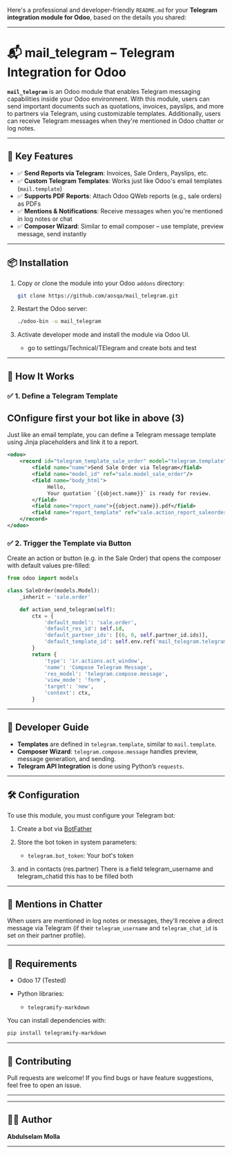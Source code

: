 Here's a professional and developer-friendly `README.md` for your **Telegram integration module for Odoo**, based on the details you shared:

---

# 📬 mail\_telegram – Telegram Integration for Odoo

**`mail_telegram`** is an Odoo module that enables Telegram messaging capabilities inside your Odoo environment. With this module, users can send important documents such as quotations, invoices, payslips, and more to partners via Telegram, using customizable templates. Additionally, users can receive Telegram messages when they're mentioned in Odoo chatter or log notes.

---

## 🚀 Key Features

* ✅ **Send Reports via Telegram**: Invoices, Sale Orders, Payslips, etc.
* ✅ **Custom Telegram Templates**: Works just like Odoo's email templates (`mail.template`)
* ✅ **Supports PDF Reports**: Attach Odoo QWeb reports (e.g., sale orders) as PDFs
* ✅ **Mentions & Notifications**: Receive messages when you're mentioned in log notes or chat
* ✅ **Composer Wizard**: Similar to email composer – use template, preview message, send instantly

---

## 📦 Installation

1. Copy or clone the module into your Odoo `addons` directory:

   ```bash
   git clone https://github.com/aosqa/mail_telegram.git
   ```

2. Restart the Odoo server:

   ```bash
   ./odoo-bin -u mail_telegram
   ```

3. Activate developer mode and install the module via Odoo UI.
     - go to settings/Technical/TElegram   and create bots and test

---

## 🧠 How It Works

### ✅ 1. Define a Telegram Template
  ## COnfigure first your bot like in above (3)

Just like an email template, you can define a Telegram message template using Jinja placeholders and link it to a report.

```xml
<odoo>
    <record id="telegram_template_sale_order" model="telegram.template">
        <field name="name">Send Sale Order via Telegram</field>
        <field name="model_id" ref="sale.model_sale_order"/>
        <field name="body_html">
             Hello,  
             Your quotation `{{object.name}}` is ready for review.
        </field>
        <field name="report_name">{{object.name}}.pdf</field>
        <field name="report_template" ref="sale.action_report_saleorder"/>
    </record>
</odoo>
```

### ✅ 2. Trigger the Template via Button

Create an action or button (e.g. in the Sale Order) that opens the composer with default values pre-filled:

```python
from odoo import models

class SaleOrder(models.Model):
    _inherit = 'sale.order'

    def action_send_telegram(self):
        ctx = {
            'default_model': 'sale.order',
            'default_res_id': self.id,
            'default_partner_ids': [(6, 0, self.partner_id.ids)],
            'default_template_id': self.env.ref('mail_telegram.telegram_template_sale_order').id,
        }
        return {
            'type': 'ir.actions.act_window',
            'name': 'Compose Telegram Message',
            'res_model': 'telegram.compose.message',
            'view_mode': 'form',
            'target': 'new',
            'context': ctx,
        }
```

---

## 🧩 Developer Guide

* **Templates** are defined in `telegram.template`, similar to `mail.template`.
* **Composer Wizard**: `telegram.compose.message` handles preview, message generation, and sending.
* **Telegram API Integration** is done using Python’s `requests`.

---

## 🛠️ Configuration

To use this module, you must configure your Telegram bot:

1. Create a bot via [BotFather](https://t.me/botfather)
2. Store the bot token in system parameters:

   * `telegram.bot_token`: Your bot's token
3. and in contacts (res.partner) There is a field telegram_username and telegram_chatid  this has to be filled both

---

## 📨 Mentions in Chatter

When users are mentioned in log notes or messages, they'll receive a direct message via Telegram (if their `telegram_username` and `telegram_chat_id` is set on their partner profile).

---

## 👤 Requirements

* Odoo 17 (Tested)
* Python libraries:

  * `telegramify-markdown`

You can install dependencies with:

```bash
pip install telegramify-markdown
```

---



## 🤝 Contributing

Pull requests are welcome! If you find bugs or have feature suggestions, feel free to open an issue.

---



---

## 👨‍💻 Author

**Abdulselam Molla** 

---

